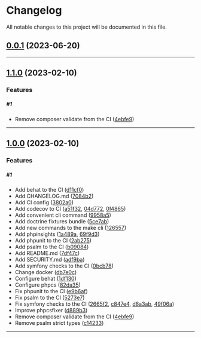 <!--- BEGIN HEADER -->
# Changelog

All notable changes to this project will be documented in this file.
<!--- END HEADER -->

## [0.0.1](https://github.com/VilnaCRM-Org/php-service-template/compare/0.0.0...v0.0.1) (2023-06-20)


---

## [1.1.0](https://github.com/VilnaCRM-Org/php-service-template/compare/v1.0.0...v1.1.0) (2023-02-10)

### Features


##### #1

* Remove composer validate from the CI ([4ebfe9](https://github.com/VilnaCRM-Org/php-service-template/commit/4ebfe988960da339ba6c147ce3a82fdd0ce10faf))


---

## [1.0.0](https://github.com/VilnaCRM-Org/php-service-template/compare/466f156a04dcca16cbc6bdd3f6cd68270bd0c54d...v1.0.0) (2023-02-10)

### Features


##### #1

* Add behat to the CI ([d11cf0](https://github.com/VilnaCRM-Org/php-service-template/commit/d11cf078f2cd40de744e89d1aeb892e8a184f266))
* Add CHANGELOG.md ([7084b2](https://github.com/VilnaCRM-Org/php-service-template/commit/7084b275758fcdfe780a2ade56cbf89041385f14))
* Add CI config ([3802a0](https://github.com/VilnaCRM-Org/php-service-template/commit/3802a0ba7bca0eb25f8d0e4ba57baceca7257891))
* Add codecov to CI ([a51f32](https://github.com/VilnaCRM-Org/php-service-template/commit/a51f3242f5b44730e9acce0cda728eabc5663ee5), [04d772](https://github.com/VilnaCRM-Org/php-service-template/commit/04d772865e7301b2f5be8d6c7bbf880d55c7cc7a), [0f4865](https://github.com/VilnaCRM-Org/php-service-template/commit/0f48659ce23d1b5eb984eeacf1b34935b1fc935d))
* Add convenient cli command ([9958a5](https://github.com/VilnaCRM-Org/php-service-template/commit/9958a52ab8742decee9187895d85b127562a62dd))
* Add doctrine fixtures bundle ([5ce7ab](https://github.com/VilnaCRM-Org/php-service-template/commit/5ce7ab6f9b081bb7f036ab7416ca2ec6b06c959e))
* Add new commands to the make cli ([126557](https://github.com/VilnaCRM-Org/php-service-template/commit/126557e6fee3a66ff191216430c9357fa98179c9))
* Add phpinsights ([1a489a](https://github.com/VilnaCRM-Org/php-service-template/commit/1a489a8c643093bd9a47d65a9d5126b4970e4372), [69f9d3](https://github.com/VilnaCRM-Org/php-service-template/commit/69f9d3082b3a9f7d440e7197b644057291e9b6a7))
* Add phpunit to the CI ([2ab275](https://github.com/VilnaCRM-Org/php-service-template/commit/2ab275f010560fc67fba0857f68a7acb27e6bff3))
* Add psalm to the CI ([b09084](https://github.com/VilnaCRM-Org/php-service-template/commit/b09084c1580bf3f0c0447c0e7e23668ddf106fec))
* Add README.md ([7df47c](https://github.com/VilnaCRM-Org/php-service-template/commit/7df47c14cacf34e175bea5e49158076d976a127d))
* Add SECURITY.md ([adf9ba](https://github.com/VilnaCRM-Org/php-service-template/commit/adf9ba96a84972f19e6b1f1cd36084d74a28c47a))
* Add symfony checks to the CI ([0bcb78](https://github.com/VilnaCRM-Org/php-service-template/commit/0bcb7814c8f3faf2b67fc32eae4d5fd9a1d98e22))
* Change docker ([db7e0c](https://github.com/VilnaCRM-Org/php-service-template/commit/db7e0cf8943c624a3352567229d4ff522ba111db))
* Configure behat ([1df130](https://github.com/VilnaCRM-Org/php-service-template/commit/1df1308efd5bbba50beae07a7896789f245a7a70))
* Configure phpcs ([82da35](https://github.com/VilnaCRM-Org/php-service-template/commit/82da35cb7844950e792628a0a68db57849f925b8))
* Fix phpunit to the CI ([e9b6af](https://github.com/VilnaCRM-Org/php-service-template/commit/e9b6afda3a073c0a534addd04fcc5d83ec4dd55d))
* Fix psalm to the CI ([5273e7](https://github.com/VilnaCRM-Org/php-service-template/commit/5273e7690f228a11def5c72b9059b0817a870fe0))
* Fix symfony checks to the CI ([2665f2](https://github.com/VilnaCRM-Org/php-service-template/commit/2665f29365465f32abd56631a2a47ab369e1861f), [c847e4](https://github.com/VilnaCRM-Org/php-service-template/commit/c847e4346d074b750043926a39f11ed3b2bbf8f5), [d8a3ab](https://github.com/VilnaCRM-Org/php-service-template/commit/d8a3abfe0400a548fc8837279c92886889ead36a), [49f06a](https://github.com/VilnaCRM-Org/php-service-template/commit/49f06a69a23c02a30569da7a8d750f9f494dcf6a))
* Improve phpcsfixer ([d889b3](https://github.com/VilnaCRM-Org/php-service-template/commit/d889b30a3c36782d6bed8c8e570ef2d7c4634516))
* Remove composer validate from the CI ([4ebfe9](https://github.com/VilnaCRM-Org/php-service-template/commit/4ebfe988960da339ba6c147ce3a82fdd0ce10faf))
* Remove psalm strict types ([c14233](https://github.com/VilnaCRM-Org/php-service-template/commit/c1423326d516bbc8ffe56565a83c2b22a3a1b0dd))


---

